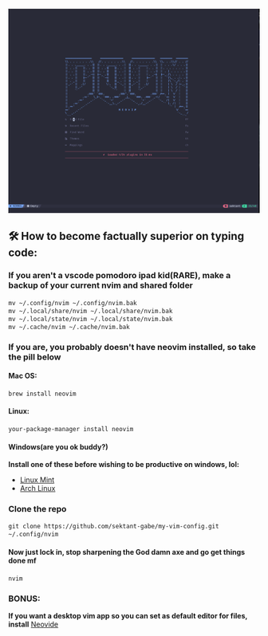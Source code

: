 
![dashboard_ss](dash.png)

## 🛠️ How to become factually superior on typing code:

### If you aren't a vscode pomodoro ipad kid(RARE), make a backup of your current nvim and shared folder

```shell
mv ~/.config/nvim ~/.config/nvim.bak
mv ~/.local/share/nvim ~/.local/share/nvim.bak
mv ~/.local/state/nvim ~/.local/state/nvim.bak
mv ~/.cache/nvim ~/.cache/nvim.bak
```

### If you are, you probably doesn't have neovim installed, so take the pill below

#### Mac OS:
```
brew install neovim
```
#### Linux:
```
your-package-manager install neovim
```
#### Windows(are you ok buddy?)

**Install one of these before wishing to be productive on windows, lol:**
- [Linux Mint](https://linuxmint-installation-guide.readthedocs.io/en/latest/)
- [Arch Linux](https://wiki.archlinux.org/title/Installation_guide)


### Clone the repo

```shell
git clone https://github.com/sektant-gabe/my-vim-config.git ~/.config/nvim
```

#### Now just lock in, stop sharpening the God damn axe and go get things done mf

```shell
nvim
```

### BONUS:

**If you want a desktop vim app so you can set as default editor for files, install** [Neovide](https://neovide.dev/installation.html)
```
